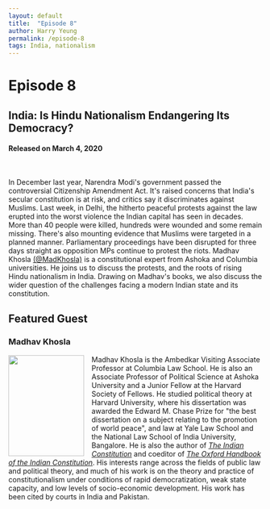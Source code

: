 ```yaml
---
layout: default
title:  "Episode 8"
author: Harry Yeung
permalink: /episode-8
tags: India, nationalism
---
```


# Episode 8
## India: Is Hindu Nationalism Endangering Its Democracy?
#### Released on March 4, 2020

<div id="buzzsprout-player-2920981"></div>
<script src="https://www.buzzsprout.com/699187/2920981-india-is-hindu-nationalism-endangering-its-democracy.js?container_id=buzzsprout-player-2920981&player=small" type="text/javascript" charset="utf-8"></script>
<br>

In December last year, Narendra Modi's government passed the controversial Citizenship Amendment Act. It's raised concerns that India's secular constitution is at risk, and critics say it discriminates against Muslims. Last week, in Delhi, the hitherto peaceful protests against the law erupted into the worst violence the Indian capital has seen in decades. More than 40 people were killed, hundreds were wounded and some remain missing. There's also mounting evidence that Muslims were targeted in a planned manner. Parliamentary proceedings have been disrupted for three days straight as opposition MPs continue to protest the riots. Madhav Khosla [(@MadKhosla)](https://twitter.com/MadKhosla) is a constitutional expert from Ashoka and Columbia universities. He joins us to discuss the protests, and the roots of rising Hindu nationalism in India. Drawing on Madhav's books, we also discuss the wider question of the challenges facing a modern Indian state and its constitution.

## Featured Guest

### Madhav Khosla

<html>
<head>
<style>
img {
  float: left;
}
</style>
</head>
<body>

<p><img src="https://user-images.githubusercontent.com/67763587/89873106-c66ae080-db6e-11ea-93b1-9d81c29d5437.png"
 style="width:150px;height:200px;margin-right:15px;">
Madhav Khosla is the Ambedkar Visiting Associate Professor at Columbia Law School. He is also an Associate Professor of Political Science at Ashoka University and a Junior Fellow at the Harvard Society of Fellows. He studied political theory at Harvard University, where his dissertation was awarded the Edward M. Chase Prize for "the best dissertation on a subject relating to the promotion of world peace", and law at Yale Law School and the National Law School of India University, Bangalore. He is also the author of <a href="https://www.amazon.com/gp/product/0198075383/ref=as_li_tl?ie=UTF8&camp=1789&creative=9325&creativeASIN=0198075383&linkCode=as2&tag=asiamatterspo-20&linkId=cf18788615b22c0016c3317d0a580c17"><i>The Indian Constitution</i></a> and coeditor of <a href="https://www.amazon.com/gp/product/0198704895/ref=as_li_tl?ie=UTF8&camp=1789&creative=9325&creativeASIN=0198704895&linkCode=as2&tag=asiamatterspo-20&linkId=a874f2f8b64e657e086e2900abcd094f"><i>The Oxford Handbook of the Indian Constitution</i></a>. His interests range across the fields of public law and political theory, and much of his work is on the theory and practice of constitutionalism under conditions of rapid democratization, weak state capacity, and low levels of socio-economic development. His work has been cited by courts in India and Pakistan. </p>

</body>
</html>
